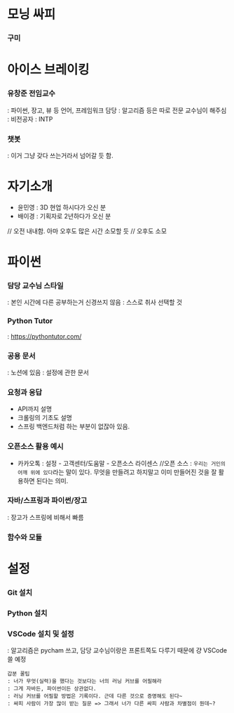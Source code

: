 # 모닝 싸피
### 구미

# 아이스 브레이킹
### 유창준 전임교수
: 파이썬, 장고, 뷰 등 언어, 프레임워크 담당
: 알고리즘 등은 따로 전문 교수님이 해주심
: 비전공자
: INTP

### 챗봇
: 이거 그냥 갖다 쓰는거라서 넘어갈 듯 함.

# 자기소개
- 윤민영
: 3D 현업 하시다가 오신 분
- 배이경
: 기획자로 2년하다가 오신 분

// 오전 내내함. 아마 오후도 많은 시간 소모할 듯
// 오후도 소모

# 파이썬
### 담당 교수님 스타일
: 본인 시간에 다른 공부하는거 신경쓰지 않음
: 스스로 취사 선택할 것
### Python Tutor
: https://pythontutor.com/
### 공용 문서
: 노션에 있음
: 설정에 관한 문서
### 요청과 응답
- API까지 설명
- 크롤링의 기초도 설명
- 스프링 백엔드처럼 하는 부분이 없잖아 있음.
### 오픈소스 활용 예시
- 카카오톡
: 설정 - 고객센터/도움말 - 오픈소스 라이센스
//오픈 소스
: `우리는 거인의 어깨 위에 있다`라는 말이 있다. 무엇을 만들려고 하지말고 이미 만들어진 것을 잘 활용하면 된다는 의미.
### 자바/스프링과 파이썬/장고
: 장고가 스프링에 비해서 빠름
### 함수와 모듈

# 설정
### Git 설치
### Python 설치
### VSCode 설치 및 설정
: 알고리즘은 pycham 쓰고, 담당 교수님이랑은 프론트쪽도 다루기 때문에 걍 VSCode 쓸 예정

```
갑분 꿀팁  
: 너가 무엇(실력)을 했다는 것보다는 너의 러닝 커브를 어필해라  
: 그게 자바든, 파이썬이든 상관없다.  
: 러닝 커브를 어필할 방법은 기록이다. 근데 다른 것으로 증명해도 된다~  
: 싸피 사람이 가장 많이 받는 질문 => 그래서 너가 다른 싸피 사람과 차별점이 뭔데~?  
```
